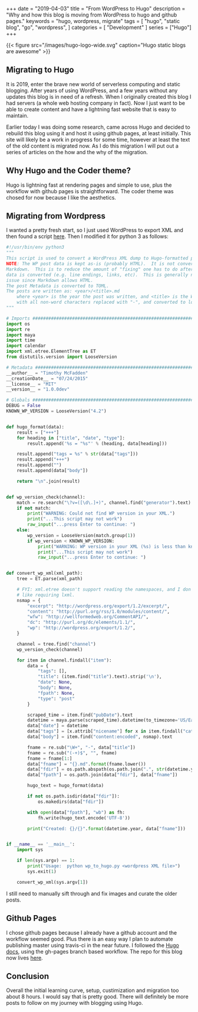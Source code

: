 +++
date = "2019-04-03"
title = "From WordPress to Hugo"
description = "Why and how this blog is moving from WordPress to hugo and github pages."
keywords = "hugo, wordpress, migrate"
tags = [
    "hugo",
    "static blog",
    "go",
    "wordpress",
]
categories = [
    "Development"
]
series = ["Hugo"]
+++

{{< figure src="/images/hugo-logo-wide.svg" caption="Hugo static blogs are awesome" >}}

## Migrating to Hugo

It is 2019, enter the brave new world of serverless computing and static blogging. After years of using WordPress, and a few years without any updates this blog is in need of a refresh. When I originally created this blog I had servers (a whole web hosting company in fact). Now I just want to be able to create content and have a lightning fast website that is easy to maintain.

Earlier today I was doing some research, came across Hugo and decided to rebuild this blog using it and host it using github pages, at least initially. This site will likely be a work in progress for some time, however at least the text of the old content is migrated now. As I do this migration I will put out a series of articles on the how and the why of the migration.

## Why Hugo and the Coder theme?

Hugo is lightning fast at rendering pages and simple to use, plus the workflow with github pages is straightforward. The coder theme was chosed for now because I like the aesthetics.

## Migrating from Wordpress

I wanted a pretty fresh start, so I just used WordPress to export XML and then found a script [here](https://gist.github.com/mtik00/75c8f555b49365395e32). Then I modified it for python 3 as follows:

```python
#!/usr/bin/env python3
"""
This script is used to convert a WordPress XML dump to Hugo-formatted posts.
NOTE: The WP post data is kept as-is (probably HTML).  It is not converted to
Markdown.  This is to reduce the amount of "fixing" one has to do after the
data is converted (e.g. line endings, links, etc).  This is generally not an
issue since Markdown allows HTML.
The post Metadata is converted to TOML.
The posts are written as: <year>/<title>.md
    where <year> is the year the post was written, and <title> is the WP title
    with all non-word characters replaced with "-", and converted to lower case.
"""

# Imports ######################################################################
import os
import re
import maya
import time
import calendar
import xml.etree.ElementTree as ET
from distutils.version import LooseVersion

# Metadata #####################################################################
__author__ = "Timothy McFadden"
__creationDate__ = "07/24/2015"
__license__ = "MIT"
__version__ = "1.0.0dev"

# Globals ######################################################################
DEBUG = False
KNOWN_WP_VERSION = LooseVersion("4.2")


def hugo_format(data):
    result = ["+++"]
    for heading in ["title", "date", "type"]:
        result.append('%s = "%s"' % (heading, data[heading]))

    result.append("tags = %s" % str(data["tags"]))
    result.append("+++")
    result.append("")
    result.append(data["body"])

    return "\n".join(result)


def wp_version_check(channel):
    match = re.search("\?v=([\d\.]+)", channel.find("generator").text)
    if not match:
        print("WARNING: Could not find WP version in your XML.")
        print("...This script may not work")
        raw_input("...press Enter to continue: ")
    else:
        wp_version = LooseVersion(match.group(1))
        if wp_version < KNOWN_WP_VERSION:
            print("WARNING: WP version in your XML (%s) is less than known good version (%s)!" % (wp_version, KNOWN_WP_VERSION))
            print("...This script may not work")
            raw_input("...press Enter to continue: ")


def convert_wp_xml(xml_path):
    tree = ET.parse(xml_path)

    # FYI: xml.etree doesn't support reading the namespaces, and I don't feel
    # like requiring lxml.
    nsmap = {
        "excerpt": "http://wordpress.org/export/1.2/excerpt/",
        "content": "http://purl.org/rss/1.0/modules/content/",
        "wfw": "http://wellformedweb.org/CommentAPI/",
        "dc": "http://purl.org/dc/elements/1.1/",
        "wp": "http://wordpress.org/export/1.2/",
    }

    channel = tree.find("channel")
    wp_version_check(channel)

    for item in channel.findall("item"):
        data = {
            "tags": [],
            "title": (item.find("title").text).strip('\n'),
            "date": None,
            "body": None,
            "fpath": None,
            "type": "post"
        }

        scraped_time = item.find("pubDate").text
        datetime = maya.parse(scraped_time).datetime(to_timezone='US/Eastern', naive=True)
        data["date"] = datetime
        data["tags"] = [x.attrib["nicename"] for x in item.findall("category")]
        data["body"] = item.find("content:encoded", nsmap).text

        fname = re.sub("\W+", "-", data["title"])
        fname = re.sub("(-+)$", "", fname)
        fname = fname[1:]
        data["fname"] = "{}.md".format(fname.lower())
        data["fdir"] = os.path.abspath(os.path.join(".", str(datetime.year)))
        data["fpath"] = os.path.join(data["fdir"], data["fname"])

        hugo_text = hugo_format(data)

        if not os.path.isdir(data["fdir"]):
            os.makedirs(data["fdir"])

        with open(data["fpath"], "wb") as fh:
            fh.write(hugo_text.encode('UTF-8'))

        print("Created: {}/{}".format(datetime.year, data["fname"]))


if __name__ == '__main__':
    import sys

    if len(sys.argv) == 1:
        print("Usage:  python wp_to_hugo.py <wordpress XML file>")
        sys.exit(1)

    convert_wp_xml(sys.argv[1])
```

I still need to manually sift through and fix images and curate the older posts.

## Github Pages

I chose github pages because I already have a github account and the workflow seemed good. Plus there is an easy way I plan to automate publishing master using travis-ci in the near future. I followed the [Hugo docs](https://gohugo.io/hosting-and-deployment/hosting-on-github/#deployment-of-project-pages-from-your-gh-pages-branch), using the gh-pages branch based workflow. The repo for this blog now lives [here](https://github.com/bryanapperson/blog).

## Conclusion

Overall the initial learning curve, setup, custimization and migration too about 8 hours. I would say that is pretty good. There will definitely be more posts to follow on my journey with blogging using Hugo.
